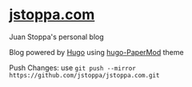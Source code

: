 # [jstoppa.com](http://jstoppa.com/)

Juan Stoppa's personal blog 

Blog powered by [Hugo](https://gohugo.io/) using [hugo-PaperMod](https://github.com/adityatelange/hugo-PaperMod) theme

Push Changes: use `git push --mirror https://github.com/jstoppa/jstoppa.com.git`

